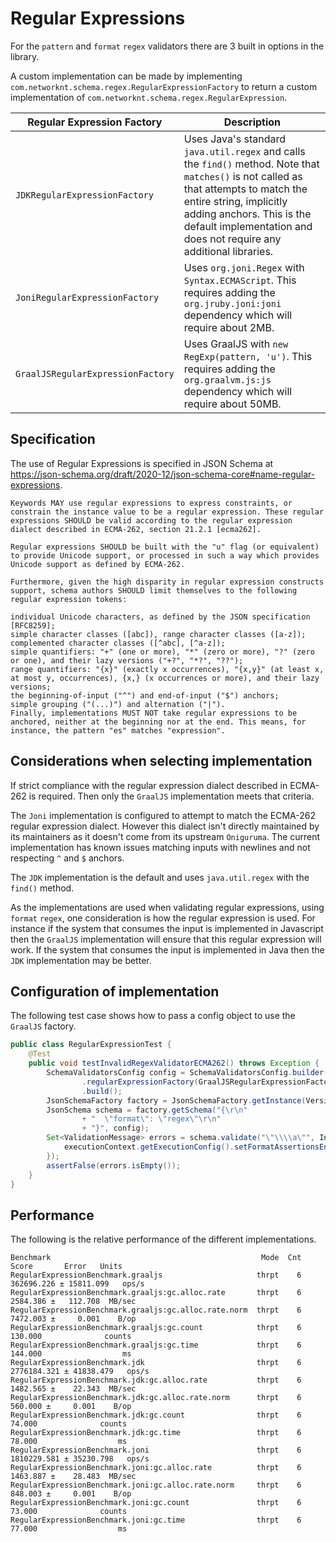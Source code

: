 # Regular Expressions

For the `pattern` and `format` `regex` validators there are 3 built in options in the library.

A custom implementation can be made by implementing `com.networknt.schema.regex.RegularExpressionFactory` to return a custom implementation of `com.networknt.schema.regex.RegularExpression`.

| Regular Expression Factory                       | Description                                        |
|--------------------------------------------------|----------------------------------------------------|
| `JDKRegularExpressionFactory`                    | Uses Java's standard `java.util.regex` and calls the `find()` method. Note that `matches()` is not called as that attempts to match the entire string, implicitly adding anchors. This is the default implementation and does not require any additional libraries. |
| `JoniRegularExpressionFactory`                   | Uses `org.joni.Regex` with `Syntax.ECMAScript`. This requires adding the `org.jruby.joni:joni` dependency which will require about 2MB.                                                                                                                             |
| `GraalJSRegularExpressionFactory`                | Uses GraalJS with `new RegExp(pattern, 'u')`. This requires adding the `org.graalvm.js:js` dependency which will require about 50MB.                                                                                                                                |

## Specification

The use of Regular Expressions is specified in JSON Schema at https://json-schema.org/draft/2020-12/json-schema-core#name-regular-expressions.

```
Keywords MAY use regular expressions to express constraints, or constrain the instance value to be a regular expression. These regular expressions SHOULD be valid according to the regular expression dialect described in ECMA-262, section 21.2.1 [ecma262].

Regular expressions SHOULD be built with the "u" flag (or equivalent) to provide Unicode support, or processed in such a way which provides Unicode support as defined by ECMA-262.

Furthermore, given the high disparity in regular expression constructs support, schema authors SHOULD limit themselves to the following regular expression tokens:

individual Unicode characters, as defined by the JSON specification [RFC8259];
simple character classes ([abc]), range character classes ([a-z]);
complemented character classes ([^abc], [^a-z]);
simple quantifiers: "+" (one or more), "*" (zero or more), "?" (zero or one), and their lazy versions ("+?", "*?", "??");
range quantifiers: "{x}" (exactly x occurrences), "{x,y}" (at least x, at most y, occurrences), {x,} (x occurrences or more), and their lazy versions;
the beginning-of-input ("^") and end-of-input ("$") anchors;
simple grouping ("(...)") and alternation ("|").
Finally, implementations MUST NOT take regular expressions to be anchored, neither at the beginning nor at the end. This means, for instance, the pattern "es" matches "expression".
```

## Considerations when selecting implementation

If strict compliance with the regular expression dialect described in ECMA-262 is required. Then only the `GraalJS` implementation meets that criteria.

The `Joni` implementation is configured to attempt to match the ECMA-262 regular expression dialect. However this dialect isn't directly maintained by its maintainers as it doesn't come from its upstream `Oniguruma`. The current implementation has known issues matching inputs with newlines and not respecting `^` and `$` anchors.

The `JDK` implementation is the default and uses `java.util.regex` with the `find()` method.

As the implementations are used when validating regular expressions, using `format` `regex`, one consideration is how the regular expression is used. For instance if the system that consumes the input is implemented in Javascript then the `GraalJS` implementation will ensure that this regular expression will work. If the system that consumes the input is implemented in Java then the `JDK` implementation may be better.

## Configuration of implementation

The following test case shows how to pass a config object to use the `GraalJS` factory.

```java
public class RegularExpressionTest {
    @Test
    public void testInvalidRegexValidatorECMA262() throws Exception {
        SchemaValidatorsConfig config = SchemaValidatorsConfig.builder()
                .regularExpressionFactory(GraalJSRegularExpressionFactory.getInstance())
                .build();
        JsonSchemaFactory factory = JsonSchemaFactory.getInstance(VersionFlag.V202012);
        JsonSchema schema = factory.getSchema("{\r\n"
                + "  \"format\": \"regex\"\r\n"
                + "}", config);
        Set<ValidationMessage> errors = schema.validate("\"\\\\a\"", InputFormat.JSON, executionContext -> {
            executionContext.getExecutionConfig().setFormatAssertionsEnabled(true);
        });
        assertFalse(errors.isEmpty());
    }
}
```

## Performance

The following is the relative performance of the different implementations.

```
Benchmark                                               Mode  Cnt        Score       Error   Units
RegularExpressionBenchmark.graaljs                     thrpt    6   362696.226 ± 15811.099   ops/s
RegularExpressionBenchmark.graaljs:gc.alloc.rate       thrpt    6     2584.386 ±   112.708  MB/sec
RegularExpressionBenchmark.graaljs:gc.alloc.rate.norm  thrpt    6     7472.003 ±     0.001    B/op
RegularExpressionBenchmark.graaljs:gc.count            thrpt    6      130.000              counts
RegularExpressionBenchmark.graaljs:gc.time             thrpt    6      144.000                  ms
RegularExpressionBenchmark.jdk                         thrpt    6  2776184.321 ± 41838.479   ops/s
RegularExpressionBenchmark.jdk:gc.alloc.rate           thrpt    6     1482.565 ±    22.343  MB/sec
RegularExpressionBenchmark.jdk:gc.alloc.rate.norm      thrpt    6      560.000 ±     0.001    B/op
RegularExpressionBenchmark.jdk:gc.count                thrpt    6       74.000              counts
RegularExpressionBenchmark.jdk:gc.time                 thrpt    6       78.000                  ms
RegularExpressionBenchmark.joni                        thrpt    6  1810229.581 ± 35230.798   ops/s
RegularExpressionBenchmark.joni:gc.alloc.rate          thrpt    6     1463.887 ±    28.483  MB/sec
RegularExpressionBenchmark.joni:gc.alloc.rate.norm     thrpt    6      848.003 ±     0.001    B/op
RegularExpressionBenchmark.joni:gc.count               thrpt    6       73.000              counts
RegularExpressionBenchmark.joni:gc.time                thrpt    6       77.000                  ms
```

